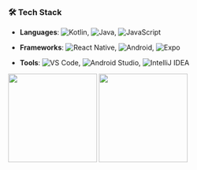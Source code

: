 ### 🛠 Tech Stack
- **Languages**: ![Kotlin](https://img.shields.io/badge/Kotlin-0095D5?style=flat-square&logo=kotlin&logoColor=white), 
![Java](https://img.shields.io/badge/Java-007396?style=flat-square&logo=coffeescript&logoColor=white), 
![JavaScript](https://img.shields.io/badge/JavaScript-F7DF1E?style=flat-square&logo=javascript&logoColor=black)

- **Frameworks**: ![React Native](https://img.shields.io/badge/React_Native-61DAFB?style=flat-square&logo=react&logoColor=white), 
![Android](https://img.shields.io/badge/Android-3DDC84?style=flat-square&logo=android&logoColor=white), 
![Expo](https://img.shields.io/badge/Expo-000020?style=flat-square&logo=expo&logoColor=white)

- **Tools**: ![VS Code](https://img.shields.io/badge/VS_Code-007ACC?style=flat-square&logo=visual-studio-code&logoColor=white), 
![Android Studio](https://img.shields.io/badge/Android%20Studio-3DDC84?style=flat-square&logo=android-studio&logoColor=white), 
![IntelliJ IDEA](https://img.shields.io/badge/IntelliJ%20IDEA-000000?style=flat-square&logo=intellij-idea&logoColor=white)
<!--START_SECTION:waka-->

<!--END_SECTION:waka-->
<p>
  <img height="180em" src="https://github-readme-stats.vercel.app/api?username=JongHyun070105&show_icons=true&include_all_commits=true&bg_color=0d1117&title_color=ffffff&text_color=c9d1d9&icon_color=79ff97">
  <img height="180em" src="https://github-readme-stats.vercel.app/api/top-langs/?username=JongHyun070105&layout=compact&langs_count=4&bg_color=0d1117&title_color=ffffff&text_color=c9d1d9&hide=php">
</p>
